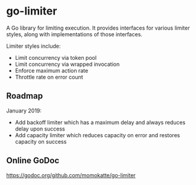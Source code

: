 
go-limiter
==========

A Go library for limiting execution. It provides interfaces for various limiter styles, along with implementations of those interfaces.

Limiter styles include:
- Limit concurrency via token pool
- Limit concurrency via wrapped invocation
- Enforce maximum action rate
- Throttle rate on error count


Roadmap
-------

January 2019:

- Add backoff limiter which has a maximum delay and always reduces delay upon success
- Add capacity limiter which reduces capacity on error and restores capacity on success


Online GoDoc
------------

https://godoc.org/github.com/momokatte/go-limiter
